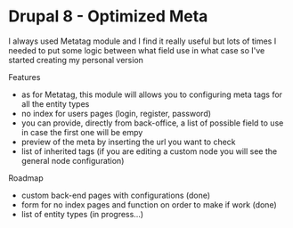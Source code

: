 <h1>Drupal 8 - Optimized Meta</h1>
<hp>I always used Metatag module and I find it really useful but lots of times I needed to put some logic between what field use in what case so I've started creating my personal version</p>
<p>Features</p>
<ul>
  <li>as for Metatag, this module will allows you to configuring meta tags for all the entity types</li>
  <li>no index for users pages (login, register, password)</li>
  <li>you can provide, directly from back-office, a list of possible field to use in case the first one will be empy</li>
  <li>preview of the meta by inserting the url you want to check</li>
  <li>list of inherited tags (if you are editing a custom node you will see the general node configuration)</li>
</ul>


<p>Roadmap</p>
<ul>
  <li>custom back-end pages with configurations (done)</li>
  <li>form for no index pages and function on order to make if work (done)</li>
  <li>list of entity types (in progress...)</li>
</ul>
